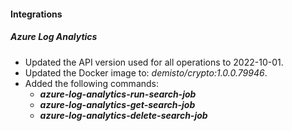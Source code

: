 
#### Integrations

##### Azure Log Analytics

- Updated the API version used for all operations to 2022-10-01.
- Updated the Docker image to: *demisto/crypto:1.0.0.79946*.
- Added the following commands:
    - ***azure-log-analytics-run-search-job***
    - ***azure-log-analytics-get-search-job***
    - ***azure-log-analytics-delete-search-job***

